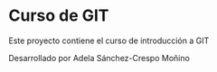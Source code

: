 # Curso de GIT

Este proyecto contiene el curso de introducción a GIT

Desarrollado por Adela Sánchez-Crespo Moñino

